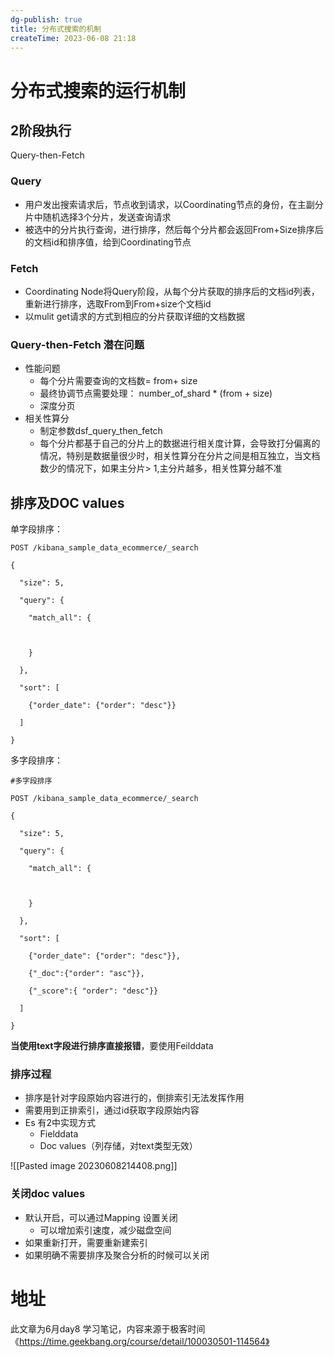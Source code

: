 ```yaml
---
dg-publish: true
title: 分布式搜索的机制
createTime: 2023-06-08 21:18  
---
```


# 分布式搜索的运行机制

## 2阶段执行

Query-then-Fetch

### Query

- 用户发出搜索请求后，节点收到请求，以Coordinating节点的身份，在主副分片中随机选择3个分片，发送查询请求
- 被选中的分片执行查询，进行排序，然后每个分片都会返回From+Size排序后的文档id和排序值，给到Coordinating节点

### Fetch

- Coordinating Node将Query阶段，从每个分片获取的排序后的文档id列表，重新进行排序，选取From到From+size个文档id
- 以mulit get请求的方式到相应的分片获取详细的文档数据

### Query-then-Fetch 潜在问题

- 性能问题
	- 每个分片需要查询的文档数= from+ size
	- 最终协调节点需要处理： number_of_shard * (from + size)
	- 深度分页
- 相关性算分
	- 制定参数dsf_query_then_fetch
	- 每个分片都基于自己的分片上的数据进行相关度计算，会导致打分偏离的情况，特别是数据量很少时，相关性算分在分片之间是相互独立，当文档数少的情况下，如果主分片> 1,主分片越多，相关性算分越不准


## 排序及DOC values

单字段排序：
```http
POST /kibana_sample_data_ecommerce/_search

{

  "size": 5,

  "query": {

    "match_all": {

  

    }

  },

  "sort": [

    {"order_date": {"order": "desc"}}

  ]

}
```

多字段排序：
```http
#多字段排序

POST /kibana_sample_data_ecommerce/_search

{

  "size": 5,

  "query": {

    "match_all": {

  

    }

  },

  "sort": [

    {"order_date": {"order": "desc"}},

    {"_doc":{"order": "asc"}},

    {"_score":{ "order": "desc"}}

  ]

}
```

**当使用text字段进行排序直接报错**，要使用Feilddata

### 排序过程

- 排序是针对字段原始内容进行的，倒排索引无法发挥作用
- 需要用到正排索引，通过id获取字段原始内容
- Es 有2中实现方式
	- Fielddata
	- Doc values（列存储，对text类型无效）

![[Pasted image 20230608214408.png]]

### 关闭doc values

- 默认开启，可以通过Mapping 设置关闭
	- 可以增加索引速度，减少磁盘空间
- 如果重新打开，需要重新建索引
- 如果明确不需要排序及聚合分析的时候可以关闭

# 地址

此文章为6月day8 学习笔记，内容来源于极客时间《https://time.geekbang.org/course/detail/100030501-114564》